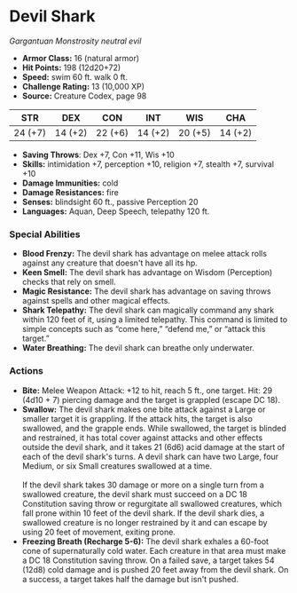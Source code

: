 # Devil Shark

*Gargantuan* *Monstrosity* *neutral evil*

- **Armor Class:** 16 (natural armor)
- **Hit Points:** 198 (12d20+72)
- **Speed:** swim 60 ft. walk 0 ft.
- **Challenge Rating:** 13 (10,000 XP)
- **Source:** Creature Codex, page 98

| STR | DEX | CON | INT | WIS | CHA |
| --- | --- | --- | --- | --- | --- |
| 24 (+7) | 14 (+2) | 22 (+6) | 14 (+2) | 20 (+5) | 14 (+2) |

- **Saving Throws**: Dex +7, Con +11, Wis +10
- **Skills:** intimidation +7, perception +10, religion +7, stealth +7, survival +10
- **Damage Immunities:** cold
- **Damage Resistances:** fire
- **Senses:** blindsight 60 ft., passive Perception 20
- **Languages:** Aquan, Deep Speech, telepathy 120 ft.

### Special Abilities

- **Blood Frenzy:** The devil shark has advantage on melee attack rolls against any creature that doesn't have all its hp.
- **Keen Smell:** The devil shark has advantage on Wisdom (Perception) checks that rely on smell.
- **Magic Resistance:** The devil shark has advantage on saving throws against spells and other magical effects.
- **Shark Telepathy:** The devil shark can magically command any shark within 120 feet of it, using a limited telepathy. This command is limited to simple concepts such as “come here,” “defend me,” or “attack this target.”
- **Water Breathing:** The devil shark can breathe only underwater.

### Actions

- **Bite:** Melee Weapon Attack: +12 to hit, reach 5 ft., one target. Hit: 29 (4d10 + 7) piercing damage and the target is grappled (escape DC 18).
- **Swallow:** The devil shark makes one bite attack against a Large or smaller target it is grappling. If the attack hits, the target is also swallowed, and the grapple ends. While swallowed, the target is blinded and restrained, it has total cover against attacks and other effects outside the devil shark, and it takes 21 (6d6) acid damage at the start of each of the devil shark's turns. A devil shark can have two Large, four Medium, or six Small creatures swallowed at a time. <br><br>If the devil shark takes 30 damage or more on a single turn from a swallowed creature, the devil shark must succeed on a DC 18 Constitution saving throw or regurgitate all swallowed creatures, which fall prone within 10 feet of the devil shark. If the devil shark dies, a swallowed creature is no longer restrained by it and can escape by using 20 feet of movement, exiting prone.
- **Freezing Breath (Recharge 5-6):** The devil shark exhales a 60-foot cone of supernaturally cold water. Each creature in that area must make a DC 18 Constitution saving throw. On a failed save, a target takes 54 (12d8) cold damage and is pushed 20 feet away from the devil shark. On a success, a target takes half the damage but isn't pushed.


